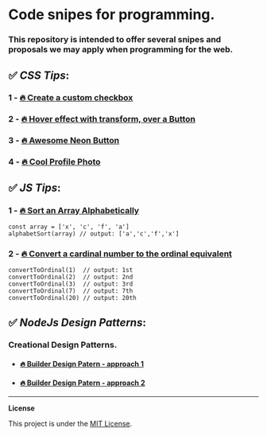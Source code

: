 # Code snipes for programming.

### This repository is intended to offer several snipes and proposals we may apply when programming for the web.

## ✅ *CSS Tips*:

### 1 - [🔥 Create a custom checkbox](https://github.com/carlosmedina-io/code-snipes-for-programming/blob/main/css-snipes/1-custom-checkbox.html)

### 2 - [🔥 Hover effect with transform, over a Button](https://github.com/carlosmedina-io/code-snipes-for-programming/blob/main/css-snipes/2-hover-effect-in-button.html)

### 3 - [🔥 Awesome Neon Button](https://github.com/carlosmedina-io/code-snipes-for-programming/blob/main/css-snipes/3-neon-submit-button.html)

### 4 - [🔥 Cool Profile Photo](https://github.com/carlosmedina-io/code-snipes-for-programming/blob/main/css-snipes/4-profile-photo.html)

## ✅ *JS Tips*:

### 1 - [🔥 Sort an Array Alphabetically](https://github.com/carlosmedina-io/code-snipes-for-programming/blob/main/js-snipes/alphabetSort.js)
```
const array = ['x', 'c', 'f', 'a']
alphabetSort(array) // output: ['a','c','f','x']
```

### 2 - [🔥 Convert a cardinal number to the ordinal equivalent](https://github.com/carlosmedina-io/code-snipes-for-programming/blob/main/js-snipes/convertToOrdinal.js)
```
convertToOrdinal(1)  // output: 1st
convertToOrdinal(2)  // output: 2nd
convertToOrdinal(3)  // output: 3rd
convertToOrdinal(7)  // output: 7th
convertToOrdinal(20) // output: 20th
```

## ✅ *NodeJs Design Patterns*:

### Creational Design Patterns.
- #### [🔥 Builder Design Patern - approach 1](https://github.com/carlosmedina-io/code-snipes-for-programming/tree/main/nodejs-design-patterns/creational/builder)
- #### [🔥 Builder Design Patern - approach 2](https://github.com/carlosmedina-io/code-snipes-for-programming/tree/main/nodejs-design-patterns/creational/builder2)


---

**License**

This project is under the [MIT License](https://github.com/carlosmedina-io/code-snipes-for-programming/blob/main/LICENSE).